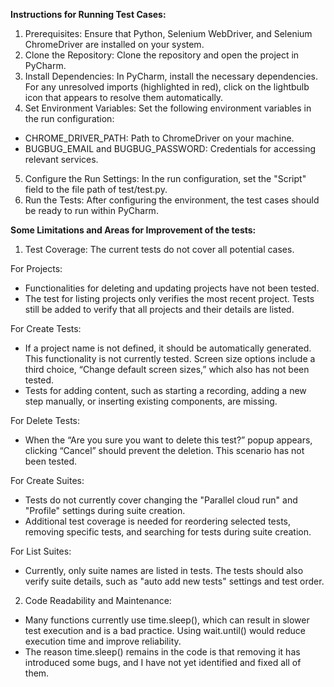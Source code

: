 **Instructions for Running Test Cases:**
1. Prerequisites: Ensure that Python, Selenium WebDriver, and Selenium ChromeDriver are installed on your system.
2. Clone the Repository: Clone the repository and open the project in PyCharm.
3. Install Dependencies: In PyCharm, install the necessary dependencies. For any unresolved imports (highlighted in red), click on the lightbulb icon that appears to resolve them automatically. 
4. Set Environment Variables: Set the following environment variables in the run configuration:
- CHROME_DRIVER_PATH: Path to ChromeDriver on your machine. 
- BUGBUG_EMAIL and BUGBUG_PASSWORD: Credentials for accessing relevant services.
5. Configure the Run Settings: In the run configuration, set the "Script" field to the file path of test/test.py. 
6. Run the Tests: After configuring the environment, the test cases should be ready to run within PyCharm.



**Some Limitations and Areas for Improvement of the tests:**
1. Test Coverage: The current tests do not cover all potential cases.

For Projects:

- Functionalities for deleting and updating projects have not been tested.
- The test for listing projects only verifies the most recent project. Tests still be added to verify that all projects and their details are listed.

For Create Tests:

- If a project name is not defined, it should be automatically generated. This functionality is not currently tested.
Screen size options include a third choice, “Change default screen sizes,” which also has not been tested.
- Tests for adding content, such as starting a recording, adding a new step manually, or inserting existing components, are missing.

For Delete Tests:
- When the “Are you sure you want to delete this test?” popup appears, clicking “Cancel” should prevent the deletion. This scenario has not been tested.

For Create Suites:
- Tests do not currently cover changing the "Parallel cloud run" and "Profile" settings during suite creation.
- Additional test coverage is needed for reordering selected tests, removing specific tests, and searching for tests during suite creation.

For List Suites:
- Currently, only suite names are listed in tests. The tests should also verify suite details, such as "auto add new tests" settings and test order.

2. Code Readability and Maintenance:
- Many functions currently use time.sleep(), which can result in slower test execution and is a bad practice. Using wait.until() would reduce execution time and improve reliability.
- The reason time.sleep() remains in the code is that removing it has introduced some bugs, and I have not yet identified and fixed all of them.
